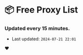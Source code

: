 # :package: Free Proxy List
### Updated every 15 minutes.

- Last updated: `2024-07-21 22:01`

:heart:
